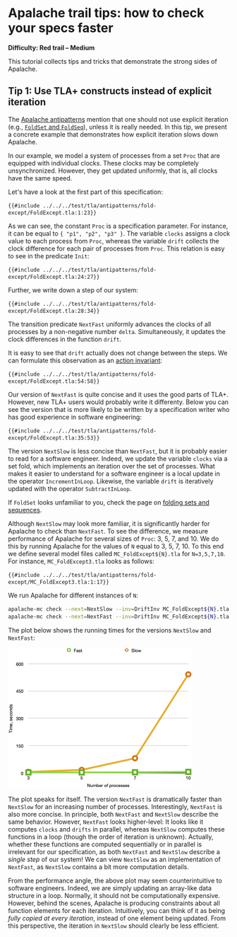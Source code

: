 # Apalache trail tips: how to check your specs faster

**Difficulty: Red trail – Medium**

This tutorial collects tips and tricks that demonstrate the strong sides of
Apalache.

## Tip 1: Use TLA+ constructs instead of explicit iteration

<a name="fold-except"></a>

The [Apalache
antipatterns](../apalache/antipatterns.md#incremental-computation) mention that
one should not use explicit iteration (e.g., [`FoldSet` and
`FoldSeq`](../apalache/principles/folds.md)), unless it is really needed. In
this tip, we present a concrete example that demonstrates how explicit
iteration slows down Apalache.

In our example, we model a system of processes from a set `Proc` that are
equipped with individual clocks. These clocks may be completely unsynchronized.
However, they get updated uniformly, that is, all clocks have the same speed.

Let's have a look at the first part of this specification:

```tla
{{#include ../../../test/tla/antipatterns/fold-except/FoldExcept.tla:1:23}}
```

As we can see, the constant `Proc` is a specification parameter. For instance,
it can be equal to `{ "p1", "p2", "p3" }`. The variable `clocks` assigns a
clock value to each process from `Proc`, whereas the variable `drift` collects
the clock difference for each pair of processes from `Proc`. This relation
is easy to see in the predicate `Init`:

```tla
{{#include ../../../test/tla/antipatterns/fold-except/FoldExcept.tla:24:27}}
```

Further, we write down a step of our system:

```tla
{{#include ../../../test/tla/antipatterns/fold-except/FoldExcept.tla:28:34}}
```

The transition predicate `NextFast` uniformly advances the clocks of all
processes by a non-negative number `delta`. Simultaneously, it updates the
clock differences in the function `drift`.

It is easy to see that `drift` actually does not change between the steps.  We
can formulate this observation as an [action
invariant](../apalache/principles/invariants.md#action-invariants):

```tla
{{#include ../../../test/tla/antipatterns/fold-except/FoldExcept.tla:54:58}}
```

Our version of `NextFast` is quite concise and it uses the good parts of
TLA+. However, new TLA+ users would probably write it differenty. Below you
can see the version that is more likely to be written by a specification
writer who has good experience in software engineering:

```tla
{{#include ../../../test/tla/antipatterns/fold-except/FoldExcept.tla:35:53}}
```

The version `NextSlow` is less concise than `NextFast`, but it is probably easier to
read for a software engineer. Indeed, we update the variable `clocks` via
a set fold, which implements an iteration over the set of processes. What makes
it easier to understand for a software engineer is a local update in the
operator `IncrementInLoop`. Likewise, the variable `drift` is iteratively
updated with the operator `SubtractInLoop`.

If `FoldSet` looks unfamiliar to you, check the page on [folding sets and
sequences](../apalache/principles/folds.md).

Although `NextSlow` may look more familiar, it is significantly harder for
Apalache to check than `NextFast`. To see the difference, we measure
performance of Apalache for several sizes of `Proc`: 3, 5, 7, and 10. We do
this by running Apalache for the values of `N` equal to 3, 5, 7, 10.  To this
end we define several model files called `MC_FoldExcept${N}.tla` for
`N=3,5,7,10`. For instance, `MC_FoldExcept3.tla` looks as follows:

```tla
{{#include ../../../test/tla/antipatterns/fold-except/MC_FoldExcept3.tla:1:17}}
```

We run Apalache for different instances of `N`:

```sh
apalache-mc check --next=NextSlow --inv=DriftInv MC_FoldExcept${N}.tla
apalache-mc check --next=NextFast --inv=DriftInv MC_FoldExcept${N}.tla
```

The plot below shows the running times for the versions `NextSlow` and
`NextFast`:

![Running times](./img/times.png)

The plot speaks for itself. The version `NextFast` is dramatically faster than
`NextSlow` for an increasing number of processes. Interestingly, `NextFast` is
also more concise. In principle, both `NextFast` and `NextSlow` describe the
same behavior. However, `NextFast` looks higher-level: It looks like it
computes `clocks` and `drifts` in parallel, whereas `NextSlow` computes
these functions in a loop (though the order of iteration is unknown). Actually,
whether these functions are computed sequentially or in parallel is irrelevant
for our specification, as both `NextFast` and `NextSlow` describe a *single
step* of our system! We can view `NextSlow` as an implementation of `NextFast`,
as `NextSlow` contains a bit more computation details.

From the performance angle, the above plot may seem counterintuitive to
software engineers. Indeed, we are simply updating an array-like data structure
in a loop. Normally, it should not be computationally expensive. However,
behind the scenes, Apalache is producing constraints about all function
elements for each iteration. Intuitively, you can think of it as being *fully
copied at every iteration*, instead of one element being updated. From this
perspective, the iteration in `NextSlow` should clearly be less efficient.

